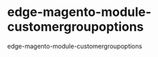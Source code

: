 edge-magento-module-customergroupoptions
========================================

edge-magento-module-customergroupoptions
